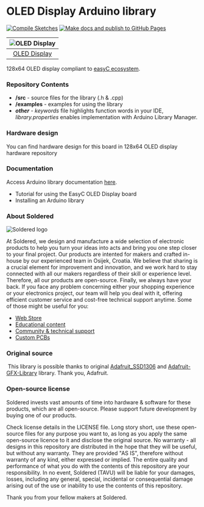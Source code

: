 # OLED Display Arduino library

[![Compile Sketches](http://github-actions.40ants.com/e-radionicacom/Soldered-OLED-Display-Arduino-Library/matrix.svg?branch=dev&only=Compile%20Sketches)](https://github.com/e-radionicacom/Soldered-OLED-Display-Arduino-Library/actions/workflows/compile_test.yml)
[![Make docs and publish to GitHub Pages](https://github.com/e-radionicacom/Soldered-OLED-Display-Arduino-Library/actions/workflows/make_docs.yml/badge.svg?branch=dev)](https://github.com/e-radionicacom/Soldered-OLED-Display-Arduino-Library/actions/workflows/make_docs.yml)

| ![OLED Display](https://upload.wikimedia.org/wikipedia/commons/8/8f/Example_image.svg)          |
| :---------------------------------------------------------------------------------------------: |
| [OLED Display](https://www.solde.red/333053)                                                    |

128x64 OLED display compliant to [easyC ecosystem](https://www.soldered.com/easyC). 

### Repository Contents
- **/src** - source files for the library (.h & .cpp)
- **/examples** - examples for using the library
- ***other*** - *keywords* file highlights function words in your IDE, *library.properties* enables implementation with Arduino Library Manager.

### Hardware design
You can find hardware design for this board in 128x64 OLED display hardware repository

### Documentation

Access Arduino library documentation [here](https://e-radionicacom.github.io/Soldered-OLED-Display-Arduino-Library/).

- Tutorial for using the EasyC OLED Display board
- Installing an Arduino library

### About Soldered
![Soldered logo](https://raw.githubusercontent.com/e-radionicacom/Soldered-OLED-Display-Arduino-Library/dev/extras/Logo%20horizontal-2.svg)

At Soldered, we design and manufacture a wide selection of electronic products to help you turn your ideas into acts and bring you one step closer to your final project. Our products are intented for makers and crafted in-house by our experienced team in Osijek, Croatia. We believe that sharing is a crucial element for improvement and innovation, and we work hard to stay connected with all our makers regardless of their skill or experience level. Therefore, all our products are open-source. Finally, we always have your back. If you face any problem concerning either your shopping experience or your electronics project, our team will help you deal with it, offering efficient customer service and cost-free technical support anytime. Some of those might be useful for you:

- [Web Store](https://www.soldered.com)
- [Educational content](https://learn.soldered.com)
- [Community & technical support](https://community.soldered.com)
- [Custom PCBs](https://pcb.soldered.com)


### Original source
​
This library is possible thanks to original [Adafruit_SSD1306](https://github.com/adafruit/Adafruit_SSD1306) and [Adafruit-GFX-Library](https://github.com/adafruit/Adafruit-GFX-Library) library. Thank you, Adafruit. 

### Open-source license
Soldered invests vast amounts of time into hardware & software for these products, which are all open-source. Please support future development by buying one of our products. 

Check license details in the LICENSE file. Long story short, use these open-source files for any purpose you want to, as long as you apply the same open-source licence to it and disclose the original source. No warranty - all designs in this repository are distributed in the hope that they will be useful, but without any warranty. They are provided "AS IS", therefore without warranty of any kind, either expressed or implied. The entire quality and performance of what you do with the contents of this repository are your responsibility. In no event, Soldered (TAVU) will be liable for your damages, losses, including any general, special, incidental or consequential damage arising out of the use or inability to use the contents of this repository. 

Thank you from your fellow makers at Soldered.

